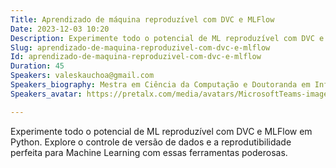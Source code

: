 ```yaml
---
Title: Aprendizado de máquina reproduzível com DVC e MLFlow
Date: 2023-12-03 10:20
Description: Experimente todo o potencial de ML reproduzível com DVC e MLFlow em Python. Explore o controle de versão de dados e a reprodutibilidade perfeita para Machine Learning com essas ferramentas poderosas.
Slug: aprendizado-de-maquina-reproduzivel-com-dvc-e-mlflow
Id: aprendizado-de-maquina-reproduzivel-com-dvc-e-mlflow
Duration: 45
Speakers: valeskauchoa@gmail.com
Speakers_biography: Mestra em Ciência da Computação e Doutoranda em Informática. Trabalha como Engenheira de Machine Learning no Instituto de Pesquisas Eldorado. Membro da comunidade PyLadies Teresina.
Speakers_avatar: https://pretalx.com/media/avatars/MicrosoftTeams-image_2_VzyYhq9.png

---
```


Experimente todo o potencial de ML reproduzível com DVC e MLFlow em Python. Explore o controle de versão de dados e a reprodutibilidade perfeita para Machine Learning com essas ferramentas poderosas.
